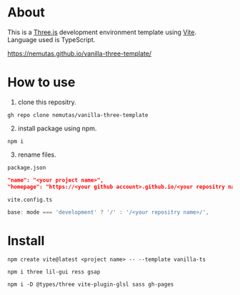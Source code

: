 # About
This is a [Three.js](https://threejs.org/) development environment template using [Vite](https://ja.vitejs.dev/).<br>
Language used is TypeScript.

https://nemutas.github.io/vanilla-three-template/

# How to use
1. clone this repositry.
```
gh repo clone nemutas/vanilla-three-template
```

2. install package using npm.
```
npm i
```

3. rename files.

`package.json`
```.json
"name": "<your project name>",
"homepage": "https://<your github account>.github.io/<your repositry name>/",
```
`vite.config.ts`
```.ts
base: mode === 'development' ? '/' : '/<your repositry name>/',
```

# Install
```
npm create vite@latest <project name> -- --template vanilla-ts
```
```
npm i three lil-gui ress gsap
```
```
npm i -D @types/three vite-plugin-glsl sass gh-pages
```
